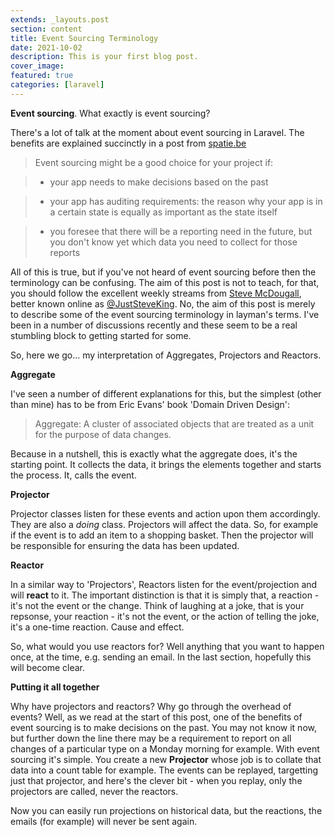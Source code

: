```yaml
---
extends: _layouts.post
section: content
title: Event Sourcing Terminology
date: 2021-10-02
description: This is your first blog post.
cover_image: 
featured: true
categories: [laravel]
---
```


**Event sourcing**. What exactly is event sourcing? 

There's a lot of talk at the moment about event sourcing in Laravel. The benefits are explained succinctly in a post from <a href="https://spatie.be/docs/laravel-event-sourcing/v5/introduction">spatie.be</a>

>Event sourcing might be a good choice for your project if:

> - your app needs to make decisions based on the past

> - your app has auditing requirements: the reason why your app is in a certain state is equally as important as the state itself

> - you foresee that there will be a reporting need in the future, but you don't know yet which data you need to collect for those reports

All of this is true, but if you've not heard of event sourcing before then the terminology can be confusing. The aim of this post is not to teach, for that, you should follow the excellent weekly streams from <a href="https://www.youtube.com/channel/UCBnj7HfncAygGeyymgydZxQ">Steve McDougall</a>, better known online as <a href="https://twitter.com/JustSteveKing">@JustSteveKing</a>. No, the aim of this post is merely to describe some of the event sourcing terminology in layman's terms. I've been in a number of discussions recently and these seem to be a real stumbling block to getting started for some.

So, here we go... my interpretation of Aggregates, Projectors and Reactors.

**Aggregate**

I've seen a number of different explanations for this, but the simplest (other than mine) has to be from Eric Evans' book 'Domain Driven Design': 
> Aggregate: A cluster of associated objects that are treated as a unit for the purpose of data changes.

Because in a nutshell, this is exactly what the aggregate does, it's the starting point. It collects the data, it brings the elements together and starts the process. It, calls the event.


**Projector**

Projector classes listen for these events and action upon them accordingly. They are also a *doing* class. Projectors will affect the data. So, for example if the event is to add an item to a shopping basket. Then the projector will be responsible for ensuring the data has been updated.

**Reactor**

In a similar way to 'Projectors', Reactors listen for the event/projection and will **react** to it. The important distinction is that it is simply that, a reaction - it's not the event or the change. Think of laughing at a joke, that is your repsonse, your reaction - it's not the event, or the action of telling the joke, it's a one-time reaction. Cause and effect. 

So, what would you use reactors for? Well anything that you want to happen once, at the time, e.g. sending an email. In the last section, hopefully this will become clear. 

**Putting it all together**

Why have projectors and reactors? Why go through the overhead of events? Well, as we read at the start of this post, one of the benefits of event sourcing is to make decisions on the past. You may not know it now, but further down the line there may be a requirement to report on all changes of a particular type on a Monday morning for example. With event sourcing it's simple. You create a new **Projector** whose job is to collate that data into a count table for example. The events can be replayed, targetting just that projector, and here's the clever bit - when you replay, only the projectors are called, never the reactors.

Now you can easily run projections on historical data, but the reactions, the emails (for example) will never be sent again.





